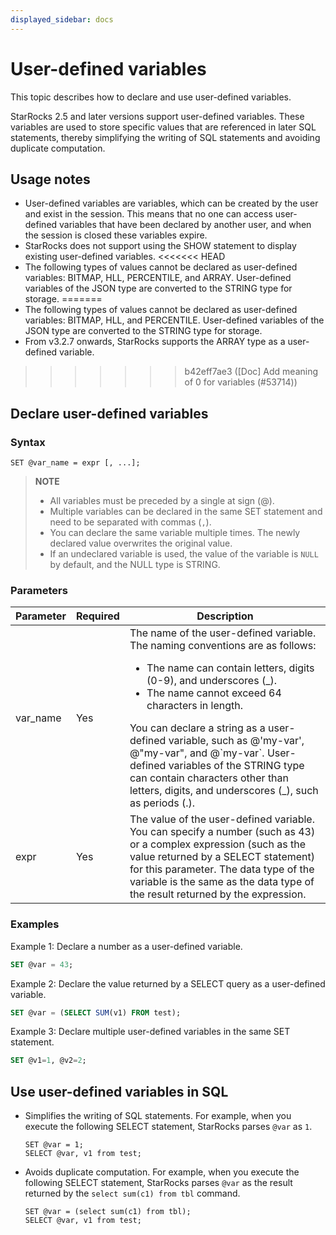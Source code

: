 ```yaml
---
displayed_sidebar: docs
---
```


# User-defined variables

This topic describes how to declare and use user-defined variables.

StarRocks 2.5 and later versions support user-defined variables. These variables are used to store specific values that are referenced in later SQL statements, thereby simplifying the writing of SQL statements and avoiding duplicate computation.

## Usage notes

- User-defined variables are variables, which can be created by the user and exist in the session. This means that no one can access user-defined variables that have been declared by another user, and when the session is closed these variables expire.
- StarRocks does not support using the SHOW statement to display existing user-defined variables.
<<<<<<< HEAD
- The following types of values cannot be declared as user-defined variables: BITMAP, HLL, PERCENTILE, and ARRAY. User-defined variables of the JSON type are converted to the STRING type for storage.
=======
- The following types of values cannot be declared as user-defined variables: BITMAP, HLL, and PERCENTILE. User-defined variables of the JSON type are converted to the STRING type for storage.
- From v3.2.7 onwards, StarRocks supports the ARRAY type as a user-defined variable.
>>>>>>> b42eff7ae3 ([Doc] Add meaning of 0 for variables (#53714))

## Declare user-defined variables

### Syntax

```Plain
SET @var_name = expr [, ...];
```

> **NOTE**
>
> - All variables must be preceded by a single at sign (@).
> - Multiple variables can be declared in the same SET statement and need to be separated with commas (`,`).
> - You can declare the same variable multiple times. The newly declared value overwrites the original value.
> - If an undeclared variable is used, the value of the variable is `NULL` by default, and the NULL type is STRING.

### Parameters

| **Parameter** | **Required** | **Description**                                              |
| ------------- | ------------ | ------------------------------------------------------------ |
| var_name      | Yes          | The name of the user-defined variable. The naming conventions are as follows:<ul><li>The name can contain letters, digits (0-9), and underscores (\_). </li><li>The name cannot exceed 64 characters in length.</li></ul>You can declare a string as a user-defined variable, such as @'my-var', @"my-var", and @\`my-var\`. User-defined variables of the STRING type can contain characters other than letters, digits, and underscores (_), such as periods (.). |
| expr          | Yes          | The value of the user-defined variable. You can specify a number (such as 43) or a complex expression (such as the value returned by a SELECT statement) for this parameter. The data type of the variable is the same as the data type of the result returned by the expression. |

### Examples

Example 1: Declare a number as a user-defined variable.

```SQL
SET @var = 43;
```

Example 2: Declare the value returned by a SELECT query as a user-defined variable.

```SQL
SET @var = (SELECT SUM(v1) FROM test);
```

Example 3: Declare multiple user-defined variables in the same SET statement.

```SQL
SET @v1=1, @v2=2;
```

## Use user-defined variables in SQL

- Simplifies the writing of SQL statements. For example, when you execute the following SELECT statement, StarRocks parses `@var` as `1`.

  ```Plain
  SET @var = 1;
  SELECT @var, v1 from test;
  ```

- Avoids duplicate computation. For example, when you execute the following SELECT statement, StarRocks parses `@var` as the result returned by the `select sum(c1) from tbl` command.

  ```Plain
  SET @var = (select sum(c1) from tbl);
  SELECT @var, v1 from test;
  ```
